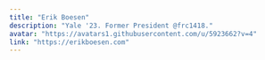 ```yaml
---
title: "Erik Boesen"
description: "Yale '23. Former President @frc1418."
avatar: "https://avatars1.githubusercontent.com/u/5923662?v=4"
link: "https://erikboesen.com"
---
```

